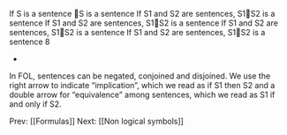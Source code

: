 ﻿If S is a sentence S is a sentence
If S1 and S2 are sentences, S1S2 is a sentence
If S1 and S2 are sentences, S1S2 is a sentence
If S1 and S2 are sentences, S1S2 is a sentence
If S1 and S2 are sentences, S1S2 is a sentence
8

*
In FOL, sentences  can be negated, conjoined and disjoined.  We use the right arrow to indicate “implication”, which we read as if S1 then S2 and a double arrow for “equivalence” among sentences, which we read as S1 if and only if S2.

Prev: [[Formulas]]
Next: [[Non logical symbols]]
